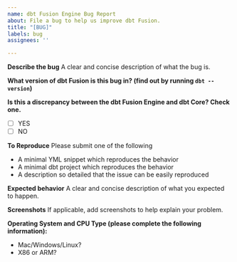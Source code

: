 ```yaml
---
name: dbt Fusion Engine Bug Report
about: File a bug to help us improve dbt Fusion.
title: "[BUG]"
labels: bug
assignees: ''

---
```


**Describe the bug**
A clear and concise description of what the bug is.

**What version of dbt Fusion is this bug in? (find out by running `dbt --version`)**

**Is this a discrepancy between the dbt Fusion Engine and dbt Core? Check one.**
- [ ] YES
- [ ] NO

**To Reproduce**
Please submit one of the following
* A minimal YML snippet which reproduces the behavior
* A minimal dbt project which reproduces the behavior
* A description so detailed that the issue can be easily reproduced 

**Expected behavior**
A clear and concise description of what you expected to happen.

**Screenshots**
If applicable, add screenshots to help explain your problem.

**Operating System and CPU Type (please complete the following information):**
* Mac/Windows/Linux?
* X86 or ARM?
